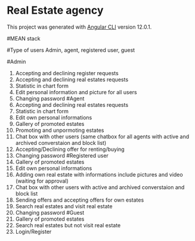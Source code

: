 # Real Estate agency
This project was generated with [Angular CLI](https://github.com/angular/angular-cli) version 12.0.1.

#MEAN stack

#Type of users
Admin, agent, registered user, guest

#Admin
  1. Accepting and declining register requests
  2. Accepting and declining real estates requests
  3. Statistic in chart form
  4. Edit personal information and picture for all users
  5. Changing password
#Agent
  1. Accepting and declining real estates requests
  2. Statistic in chart form
  3. Edit own personal informations
  4. Gallery of promoted estates
  5. Promoting and unpormoting estates
  6. Chat box with other users (same chatbox for all agents with active and archived converstaion and block list)
  7. Accepting/Declining offer for renting/buying
  8. Changing password
#Registered user
  1. Gallery of promoted estates
  2. Edit own personal informations
  3. Adding own real estate with informations include pictures and video (waiting for approval)
  4. Chat box with other users with active and archived converstaion and block list
  5. Sending offers and accepting offers for own estates
  6. Search real estates and visit real estate
  7. Changing password
#Guest
  1. Gallery of promoted estates
  2. Search real estates but not visit real estate
  3. Login/Register
